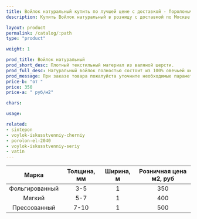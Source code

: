 ```yaml
---
title: Войлок натуральный купить по лучшей цене с доставкой - Поролоныч
description: Купить Войлок натуральный в розницу с доставкой по Москве в интернет-магазине Поролоныча.

layout: product
permalink: /catalog/:path
type: "product"

weight: 1

prod_title: Войлок натуральный
prod_short_desc: Плотный текстильный материал из валяной шерсти.
prod_full_desc: Натуральный войлок полностью состоит из 100% овечьей шерсти, обладает отличными теплоизоляционными качествами, воздухопроницаемый. Используется для теплоизоляции, прокладок, при изготовлении мебели.
prod_message: При заказе товара пожалуйста уточните необходимые параметры (марку и количество).
price-b: "от "
price: 350
price-a: " руб/м2"

chars:

usage:

related:
- sintepon
- voylok-iskusstvenniy-cherniy
- porolon-el-2040
- voylok-iskusstvenniy-seriy
- vatin
---
```

| Марка | Толщина, мм | Ширина, м | Розничная цена м2, руб |
|:--:|:--:|:--:|:--:|
|Фольгированный|3-5|1|350|
|Мягкий|5-7|1|400|
|Прессованный|7-10|1|500|
